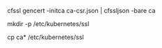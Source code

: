cfssl gencert -initca ca-csr.json | cfssljson -bare ca

mkdir -p /etc/kubernetes/ssl

cp ca* /etc/kubernetes/ssl
